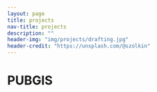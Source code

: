 ```yaml
---
layout: page
title: projects
nav-title: projects
description: ""
header-img: "img/projects/drafting.jpg"
header-credit: "https://unsplash.com/@szolkin"
---
```


# PUBGIS
